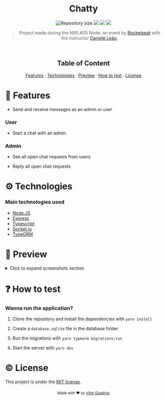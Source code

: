 <h1 align="center">Chatty</h1>

<p align="center">	
  <img alt="Repository size" src="https://img.shields.io/github/repo-size/vitorquadros/chatty?color=%238575e6&style=plastic">

  <img src="https://img.shields.io/github/last-commit/vitorquadros/chatty?color=%238575e6&style=plastic">

  <img src="https://img.shields.io/github/license/vitorquadros/chatty?color=%238575e6&style=plastic">

  <img src="https://img.shields.io/badge/NWL-05-%238575e6?style=plastic">
</p>

<blockquote align="center">Project made during the NWL#05 Node, an event by <a href="https://rocketseat.com.br/">Rocketseat</a> with the instructor <a href="https://github.com/danileao">Daniele Leão</a>.</blockquote>
<br>

<h2 align="center">Table of Content</h2>

<p align="center">
<a href="#rocket-features">Features</a>
·
<a href="#gear-technologies">Technologies</a>
·
<a href="#eyes-preview">Preview</a>
·
<a href="#question-how-to-test">How to test</a>
·
<a href="#copyright-license">License</a>
</p>

# :rocket: Features

- Send and receive messages as an admin or user

### User

- Start a chat with an admin

### Admin

- See all open chat requests from users

- Reply all open chat requests

# :gear: Technologies

### Main technologies used

- [Node.JS](https://github.com/nodejs/node)
- [Express](https://github.com/expressjs/express)
- [Typescript](https://github.com/microsoft/TypeScript)
- [Socket.io](https://github.com/socketio/socket.io)
- [TypeORM](https://github.com/typeorm/typeorm)

<!-- # :bookmark_tabs: Documentation -->

# :eyes: Preview

<details>
<summary>Click to expand screenshots section</summary>

<img src="./.github/chatty1.png">
<img src="./.github/chatty2.png">
<img src="./.github/chatty3.png">
<img src="./.github/chatty4.png">

</details>

# :question: How to test

### Wanna run the application?

1. Clone the repository and install the dependencies with `yarn install`

2. Create a `database.sqlite` file in the database folder

3. Run the migrations with `yarn typeorm migrations:run`

4. Start the server with `yarn dev`

# :copyright: License

This project is under the [MIT license](./LICENSE).

<p align="center">
<sub>Made with ❤︎ by <a href="https://github.com/vitorquadros">Vitor Quadros</a></sub>
</p>
